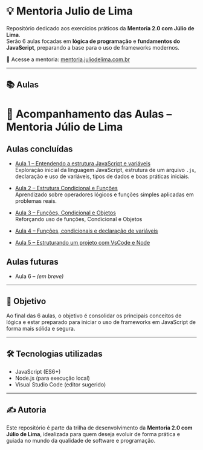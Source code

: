 # 💡 Mentoria Julio de Lima

Repositório dedicado aos exercícios práticos da **Mentoria 2.0 com Júlio de Lima**.  
Serão 6 aulas focadas em **lógica de programação** e **fundamentos do JavaScript**, preparando a base para o uso de frameworks modernos.

🔗 Acesse a mentoria: [mentoria.juliodelima.com.br](https://mentoria.juliodelima.com.br/)

---

## 📚 Aulas
# 📘 Acompanhamento das Aulas – Mentoria Júlio de Lima

## Aulas concluídas

- [Aula 1 – Entendendo a estrutura JavaScript e variáveis](lessons/aula1.md)  
  Exploração inicial da linguagem JavaScript, estrutura de um arquivo `.js`, declaração e uso de variáveis, tipos de dados e boas práticas iniciais.

- [Aula 2 – Estrutura Condicional e Funções](lessons/aula2.md)  
  Aprendizado sobre operadores lógicos e funções simples aplicadas em problemas reais.

- [Aula 3 – Funções, Condicional e Objetos](lessons/aula3.md)  
  Reforçando uso de funções, Condicional e Objetos

- [Aula 4 – Funções, condicionais e declaração de variáveis](lessons/aula4.md)

- [Aula 5 – Estruturando um projeto com VsCode e Node](lessons/aula5.md)


## Aulas futuras

- Aula 6 – *(em breve)*

---

## 🚀 Objetivo

Ao final das 6 aulas, o objetivo é consolidar os principais conceitos de lógica e estar preparado para iniciar o uso de frameworks em JavaScript de forma mais sólida e segura.

---

## 🛠️ Tecnologias utilizadas

- JavaScript (ES6+)
- Node.js (para execução local)
- Visual Studio Code (editor sugerido)

---

## ✍️ Autoria

Este repositório é parte da trilha de desenvolvimento da **Mentoria 2.0 com Júlio de Lima**, idealizada para quem deseja evoluir de forma prática e guiada no mundo da qualidade de software e programação.



